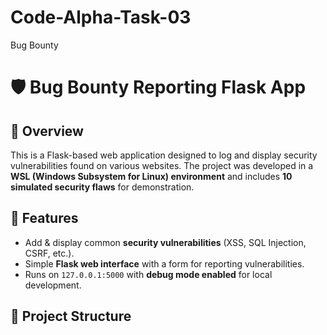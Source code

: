 # Code-Alpha-Task-03
Bug Bounty

# 🛡️ Bug Bounty Reporting Flask App  

## 📌 Overview  
This is a Flask-based web application designed to log and display security vulnerabilities found on various websites. The project was developed in a **WSL (Windows Subsystem for Linux) environment** and includes **10 simulated security flaws** for demonstration.

## 🚀 Features  
- Add & display common **security vulnerabilities** (XSS, SQL Injection, CSRF, etc.).  
- Simple **Flask web interface** with a form for reporting vulnerabilities.  
- Runs on `127.0.0.1:5000` with **debug mode enabled** for local development.  

## 📁 Project Structure  
